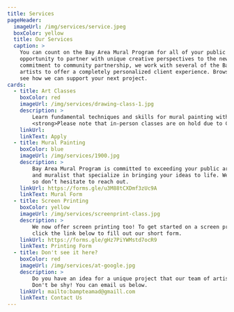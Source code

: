 ```yaml
---
title: Services
pageHeader:
  imageUrl: /img/services/service.jpeg
  boxColor: yellow
  title: Our Services
  caption: >
    You can count on the Bay Area Mural Program for all of your public art needs. We see each mural as an
    opportunity to partner with unique creative perspectives to the new community vision. Because of our
    commitment to community partnership, we work with several of the Bay Area's leading professional
    artists to offer a completely personalized client experience. Browse through our creative services to
    see how we can support your next project.
cards:
  - title: Art Classes
    boxColor: red
    imageUrl: /img/services/drawing-class-1.jpg
    description: >
        Learn fundamental techniques and skills for mural painting with BAMP's Lead Artists.
        <strong>Please note that in-person classes are on hold due to COVID-19.</strong>        
    linkUrl:
    linkText: Apply
  - title: Mural Painting
    boxColor: blue
    imageUrl: /img/services/1900.jpg
    description: >
        Bay Area Mural Program is committed to exceeding your public art needs. We have designers
        and muralist that specialize in bringing your ideas to life. We’d love to hear from you,
        so don’t hesitate to reach out.
    linkUrl: https://forms.gle/u3M88tCXDmf3zUc9A
    linkText: Mural Form
  - title: Screen Printing
    boxColor: yellow
    imageUrl: /img/services/screenprint-class.jpg
    description: >
        We now offer screen printing too! To get started on a screen printing consultation with us,
        click the link below to fill out our short form.        
    linkUrl: https://forms.gle/gHz7PiYWMstd7ocR9
    linkText: Printing Form
  - title: Don't see it here?
    boxColor: red
    imageUrl: /img/services/at-google.jpg
    description: >
        Do you have an idea for a unique project that our team of artists and designers can help with?
        Don't be shy! You can email us below.
    linkUrl: mailto:bampteamad@gmaill.com
    linkText: Contact Us
---
```

